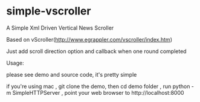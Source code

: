 simple-vscroller
================

A Simple Xml Driven Vertical News Scroller

Based on vScroller(http://www.egrappler.com/vscroller/index.htm)

Just add scroll direction option and callback when one round completed

Usage:

  please see demo and source code, it's pretty simple

  if you're using mac , git clone the demo, then cd demo folder , run python -m  SimpleHTTPServer , point your web browser to http://localhost:8000